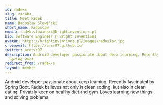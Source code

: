 ```yaml
---
id: radeks
slug: radeks
title: Meet Radek
name: Radosław Słowiński
short_name: Radosław
email: radek.slowinski@brightinventions.pl
bio: Software Engineer @ Bright Inventions
avatar: https://brightinventions.pl/images/radoslaw.jpg
crosspost: https://ares97.github.io/
twitter: aresss97
description: Android developer passionate about deep learning. Recently fascinated by
  Spring Boot.
redirect_from: /radek-s
layout: member
---
```


Android developer passionate about deep learning. Recently fascinated by Spring Boot. Radek believes not only in clean coding, but also in clean eating. Privately keen on healthy diet and gym. Loves learning new things and solving problems.
